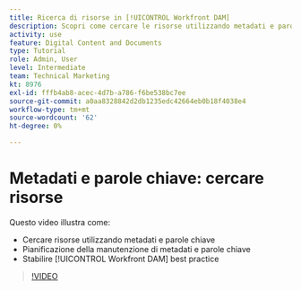 ```yaml
---
title: Ricerca di risorse in [!UICONTROL Workfront DAM]
description: Scopri come cercare le risorse utilizzando metadati e parole chiave, pianificare la manutenzione dei metadati e delle parole chiave e stabilire [!UICONTROL Workfront DAM] best practice.
activity: use
feature: Digital Content and Documents
type: Tutorial
role: Admin, User
level: Intermediate
team: Technical Marketing
kt: 8976
exl-id: fffb4ab8-acec-4d7b-a786-f6be538bc7ee
source-git-commit: a0aa8328842d2db1235edc42664eb0b18f4038e4
workflow-type: tm+mt
source-wordcount: '62'
ht-degree: 0%

---
```


# Metadati e parole chiave: cercare risorse

Questo video illustra come:

* Cercare risorse utilizzando metadati e parole chiave
* Pianificazione della manutenzione di metadati e parole chiave
* Stabilire [!UICONTROL Workfront DAM] best practice

>[!VIDEO](https://video.tv.adobe.com/v/335239/?quality=12)
